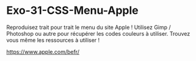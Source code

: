 # Exo-31-CSS-Menu-Apple

Reproduisez trait pour trait le menu du site Apple ! Utilisez Gimp / Photoshop ou autre pour récupérer les codes couleurs à utiliser. Trouvez vous même les ressources à utiliser !

https://www.apple.com/befr/
